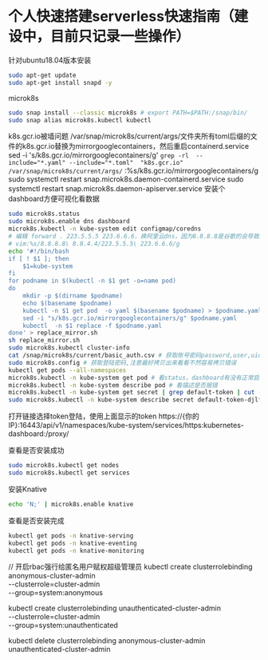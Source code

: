 # 个人快速搭建serverless快速指南（建设中，目前只记录一些操作）
针对ubuntu18.04版本安装
```sh
sudo apt-get update
sudo apt-get install snapd -y
```

microk8s
```sh
sudo snap install --classic microk8s # export PATH=$PATH:/snap/bin/
sudo snap alias microk8s.kubectl kubectl
```
k8s.gcr.io被墙问题
/var/snap/microk8s/current/args/文件夹所有toml后缀的文件的k8s.gcr.io替换为mirrorgooglecontainers，然后重启containerd.service
sed -i 's/k8s.gcr.io/mirrorgooglecontainers/g' `grep -rl  --include="*.yaml" --include="*.toml"  "k8s.gcr.io"  /var/snap/microk8s/current/args/`
:%s/k8s.gcr.io/mirrorgooglecontainers/g
sudo systemctl restart snap.microk8s.daemon-containerd.service
sudo systemctl restart snap.microk8s.daemon-apiserver.service
安装个dashboard方便可视化看数据
```sh
sudo microk8s.status
sudo microk8s.enable dns dashboard
microk8s.kubectl -n kube-system edit configmap/coredns 
# 编辑 forward . 223.5.5.5 223.6.6.6，换阿里云dns，因为8.8.8.8是谷歌的会导致无法访问
# vim:%s/8.8.8.8\ 8.8.4.4/223.5.5.5\ 223.6.6.6/g
echo '#!/bin/bash
if [ ! $1 ]; then  
    $1=kube-system
fi  
for podname in $(kubectl -n $1 get -o=name pod)
do
    mkdir -p $(dirname $podname)
    echo $(basename $podname)
    kubectl -n $1 get pod  -o yaml $(basename $podname) > $podname.yaml
    sed -i "s/k8s.gcr.io/mirrorgooglecontainers/g" $podname.yaml
    kubectl  -n $1 replace -f $podname.yaml
done' > replace_mirror.sh
sh replace_mirror.sh
sudo microk8s.kubectl cluster-info
cat /snap/microk8s/current/basic_auth.csv # 获取账号密码password,user,uid,"group1,group2,group3"
sudo microk8s.config # 获取登陆密码,注意最好拷贝出来看看不然容易拷贝错误
kubectl get pods --all-namespaces
microk8s.kubectl -n kube-system get pod # 看status，dashboard有没有正常启动
microk8s.kubectl -n kube-system describe pod # 看描述是否报错
microk8s.kubectl -n kube-system get secret | grep default-token | cut -d " " -f1 # 获取token
sudo microk8s.kubectl -n kube-system describe secret default-token-djlf8 # default-token-djlf8是从上条命令获取的，每个人不一样
```
打开链接选择token登陆，使用上面显示的token
https://{你的IP}:16443/api/v1/namespaces/kube-system/services/https:kubernetes-dashboard:/proxy/


查看是否安装成功
```sh
sudo microk8s.kubectl get nodes
sudo microk8s.kubectl get services
```
安装Knative
```sh
echo 'N;' | microk8s.enable knative
```
查看是否安装完成
```sh
kubectl get pods -n knative-serving
kubectl get pods -n knative-eventing
kubectl get pods -n knative-monitoring
```
// 开启rbac强行给匿名用户赋权超级管理员
  kubectl create clusterrolebinding anonymous-cluster-admin \
  --clusterrole=cluster-admin \
  --group=system:anonymous

  kubectl create clusterrolebinding unauthenticated-cluster-admin \
  --clusterrole=cluster-admin \
  --group=system:unauthenticated

  kubectl delete clusterrolebinding anonymous-cluster-admin unauthenticated-cluster-admin